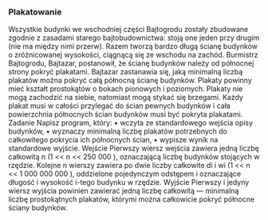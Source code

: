 <h3>Plakatowanie</h3>
Wszystkie budynki we wschodniej części Bajtogrodu zostały zbudowane zgodnie z zasadami
starego bajtobudownictwa: stoją one jeden przy drugim (nie ma między nimi przerw). Razem
tworzą bardzo długą ścianę budynków o zróżnicowanej wysokości, ciągnącą się ze wschodu na
zachód.
Burmistrz Bajtogrodu, Bajtazar, postanowił, że ścianę budynków należy od północnej
strony pokryć plakatami. Bajtazar zastanawia się, jaką minimalną liczbą plakatów można
pokryć całą północną ścianę budynków. Plakaty powinny mieć kształt prostokątów o bokach
pionowych i poziomych. Plakaty nie mogą zachodzić na siebie, natomiast mogą stykać
się brzegami. Każdy plakat musi w całości przylegać do ścian pewnych budynków i cała
powierzchnia północnych ścian budynków musi być pokryta plakatami.
Zadanie
Napisz program, który:
• wczyta ze standardowego wejścia opisy budynków,
• wyznaczy minimalną liczbę plakatów potrzebnych do całkowitego pokrycia ich północnych
ścian,
• wypisze wynik na standardowe wyjście.
Wejście
Pierwszy wiersz wejścia zawiera jedną liczbę całkowitą n (1 << n << 250 000 ), oznaczającą
liczbę budynków stojących w rzędzie. Kolejne n wierszy zawiera po dwie liczby całkowite di
i wi (1 << n << 1 000 000 000 ), oddzielone pojedynczym odstępem i oznaczające długość
i wysokość i-tego budynku w rzędzie.
Wyjście
Pierwszy i jedyny wiersz wyjścia powinien zawierać jedną liczbę całkowitą — minimalną liczbę
prostokątnych plakatów, którymi można całkowicie pokryć północne ściany budynków.
